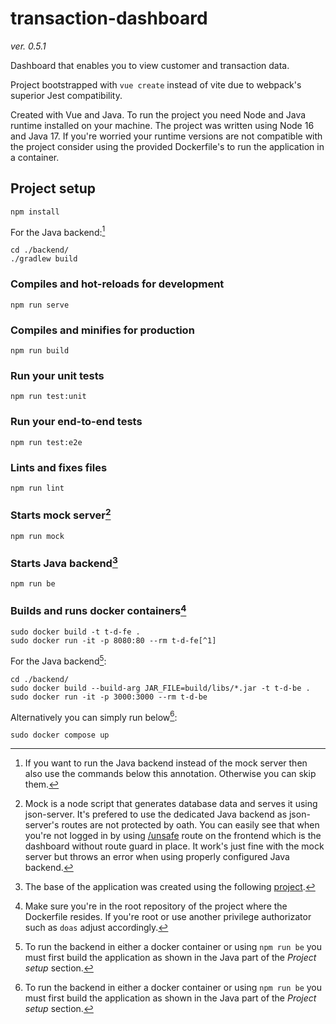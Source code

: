 # transaction-dashboard
*ver. 0.5.1*

Dashboard that enables you to view customer and transaction data.

Project bootstrapped with `vue create` instead of vite due to webpack's superior Jest compatibility.

Created with Vue and Java.
To run the project you need Node and Java runtime installed on your machine. The project was written using Node 16 and Java 17.
If you're worried your runtime versions are not compatible with the project consider using the provided Dockerfile's to run the application in a container.

## Project setup
```
npm install
```
For the Java backend:[^1]
```
cd ./backend/
./gradlew build
```

### Compiles and hot-reloads for development
```
npm run serve
```

### Compiles and minifies for production
```
npm run build
```

### Run your unit tests
```
npm run test:unit
```

### Run your end-to-end tests
```
npm run test:e2e
```

### Lints and fixes files
```
npm run lint
```

### Starts mock server[^2]
```
npm run mock
```

### Starts Java backend[^3]
```
npm run be
```

### Builds and runs docker containers[^4]
```
sudo docker build -t t-d-fe .
sudo docker run -it -p 8080:80 --rm t-d-fe[^1]
```
For the Java backend[^5]:
```
cd ./backend/
sudo docker build --build-arg JAR_FILE=build/libs/*.jar -t t-d-be .
sudo docker run -it -p 3000:3000 --rm t-d-be
```
Alternatively you can simply run below[^5]:
```
sudo docker compose up
```

[^1]: If you want to run the Java backend instead of the mock server then also use the commands below this annotation. Otherwise you can skip them.
[^2]: Mock is a node script that generates database data and serves it using json-server.
  It's prefered to use the dedicated Java backend as json-server's routes are not protected by oath.
  You can easily see that when you're not logged in by using [/unsafe](http:localhost:8080/unsafe) route on the frontend which is the dashboard without route guard in place. It work's just fine with the mock server but throws an error when using properly configured Java backend.
[^3]: The base of the application was created using the following [project](https://github.com/auth0-developer-hub/api_spring_java_hello-world/).
[^4]: Make sure you're in the root repository of the project where the Dockerfile resides. 
  If you're root or use another privilege authorizator such as `doas` adjust accordingly.
[^5]: To run the backend in either a docker container or using `npm run be` you must first build the application as shown in the Java part of the *Project setup* section.
